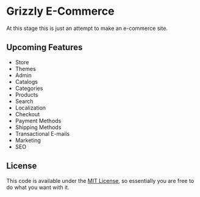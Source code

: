 # Grizzly E-Commerce

At this stage this is just an attempt to make an e-commerce site.

## Upcoming Features

- Store
- Themes
- Admin
- Catalogs
- Categories
- Products
- Search
- Localization
- Checkout
- Payment Methods
- Shipping Methods
- Transactional E-mails
- Marketing
- SEO


## License

This code is available under the [MIT License](http://opensource.org/licenses/MIT),
so essentially you are free to do what you want with it.

